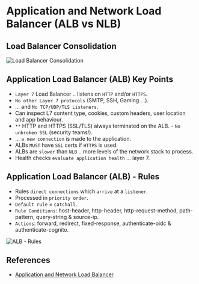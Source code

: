 # Application and Network Load Balancer (ALB vs NLB)

## Load Balancer Consolidation

![Load Balancer Consolidation](https://github.com/williammunozr/aws-sa-pro/blob/master/07-ComputeScalingLoadBalancing/00_LearningAids/ALBArchitecture1.png)

## Application Load Balancer (ALB) Key Points

- `Layer 7` Load Balancer .. listens on `HTTP` and/or `HTTPS`.
- `No other Layer 7 protocols` (SMTP, SSH, Gaming ...).
- ... and `No TCP/UDP/TLS Listeners`.
- Can inspect L7 content type, cookies, custom headers, user location and app behaviour.
- `**` HTTP and HTTPS (SSL/TLS) always terminated on the ALB. - `No unbroken SSL` (security teams!).
- ... `a new connection` is made to the application.
- ALBs `MUST` have `SSL` certs if `HTTPS` is used.
- ALBs are `slower` than `NLB` .. more levels of the network stack to process.
- Health checks `evaluate application health` ... layer 7.

## Application Load Balancer (ALB) - Rules

- Rules `direct connections` which `arrive` at a `listener`.
- Processed in `priority order`.
- `Default rule` = `catchall`.
- `Rule Conditions`: host-header, http-header, http-request-method, path-pattern, query-string & source-ip.
- `Actions`: forward, redirect, fixed-response, authenticate-oidc & authenticate-cognito.

![ALB - Rules](https://github.com/williammunozr/aws-sa-pro/blob/master/07-ComputeScalingLoadBalancing/00_LearningAids/ALBArchitecture2.png)

## References

- [Application and Network Load Balancer](https://learn.cantrill.io/courses/895720/lectures/23012749)
